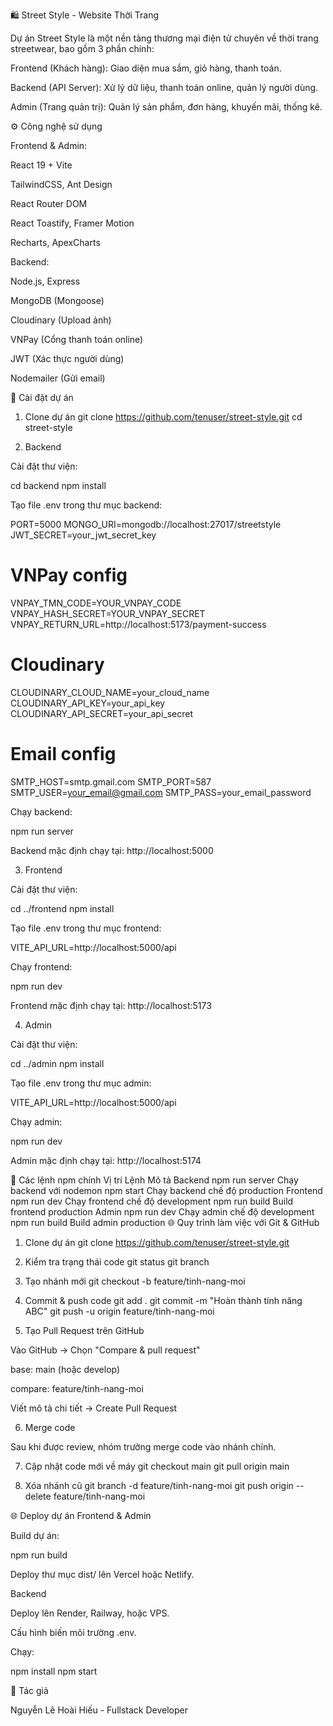 🛍️ Street Style - Website Thời Trang

Dự án Street Style là một nền tảng thương mại điện tử chuyên về thời trang streetwear, bao gồm 3 phần chính:

Frontend (Khách hàng): Giao diện mua sắm, giỏ hàng, thanh toán.

Backend (API Server): Xử lý dữ liệu, thanh toán online, quản lý người dùng.

Admin (Trang quản trị): Quản lý sản phẩm, đơn hàng, khuyến mãi, thống kê.

⚙️ Công nghệ sử dụng

Frontend & Admin:

React 19 + Vite

TailwindCSS, Ant Design

React Router DOM

React Toastify, Framer Motion

Recharts, ApexCharts

Backend:

Node.js, Express

MongoDB (Mongoose)

Cloudinary (Upload ảnh)

VNPay (Cổng thanh toán online)

JWT (Xác thực người dùng)

Nodemailer (Gửi email)

🚀 Cài đặt dự án
1. Clone dự án
git clone https://github.com/tenuser/street-style.git
cd street-style

2. Backend

Cài đặt thư viện:

cd backend
npm install


Tạo file .env trong thư mục backend:

PORT=5000
MONGO_URI=mongodb://localhost:27017/streetstyle
JWT_SECRET=your_jwt_secret_key

# VNPay config
VNPAY_TMN_CODE=YOUR_VNPAY_CODE
VNPAY_HASH_SECRET=YOUR_VNPAY_SECRET
VNPAY_RETURN_URL=http://localhost:5173/payment-success

# Cloudinary
CLOUDINARY_CLOUD_NAME=your_cloud_name
CLOUDINARY_API_KEY=your_api_key
CLOUDINARY_API_SECRET=your_api_secret

# Email config
SMTP_HOST=smtp.gmail.com
SMTP_PORT=587
SMTP_USER=your_email@gmail.com
SMTP_PASS=your_email_password


Chạy backend:

npm run server


Backend mặc định chạy tại: http://localhost:5000

3. Frontend

Cài đặt thư viện:

cd ../frontend
npm install


Tạo file .env trong thư mục frontend:

VITE_API_URL=http://localhost:5000/api


Chạy frontend:

npm run dev


Frontend mặc định chạy tại: http://localhost:5173

4. Admin

Cài đặt thư viện:

cd ../admin
npm install


Tạo file .env trong thư mục admin:

VITE_API_URL=http://localhost:5000/api


Chạy admin:

npm run dev


Admin mặc định chạy tại: http://localhost:5174

📜 Các lệnh npm chính
Vị trí	Lệnh	Mô tả
Backend	npm run server	Chạy backend với nodemon
	npm start	Chạy backend chế độ production
Frontend	npm run dev	Chạy frontend chế độ development
	npm run build	Build frontend production
Admin	npm run dev	Chạy admin chế độ development
	npm run build	Build admin production
🌐 Quy trình làm việc với Git & GitHub
1. Clone dự án
git clone https://github.com/tenuser/street-style.git

2. Kiểm tra trạng thái code
git status
git branch

3. Tạo nhánh mới
git checkout -b feature/tinh-nang-moi

4. Commit & push code
git add .
git commit -m "Hoàn thành tính năng ABC"
git push -u origin feature/tinh-nang-moi

5. Tạo Pull Request trên GitHub

Vào GitHub → Chọn "Compare & pull request"

base: main (hoặc develop)

compare: feature/tinh-nang-moi

Viết mô tả chi tiết → Create Pull Request

6. Merge code

Sau khi được review, nhóm trưởng merge code vào nhánh chính.

7. Cập nhật code mới về máy
git checkout main
git pull origin main

8. Xóa nhánh cũ
git branch -d feature/tinh-nang-moi
git push origin --delete feature/tinh-nang-moi

🌐 Deploy dự án
Frontend & Admin

Build dự án:

npm run build


Deploy thư mục dist/ lên Vercel hoặc Netlify.

Backend

Deploy lên Render, Railway, hoặc VPS.

Cấu hình biến môi trường .env.

Chạy:

npm install
npm start

👥 Tác giả

Nguyễn Lê Hoài Hiếu - Fullstack Developer